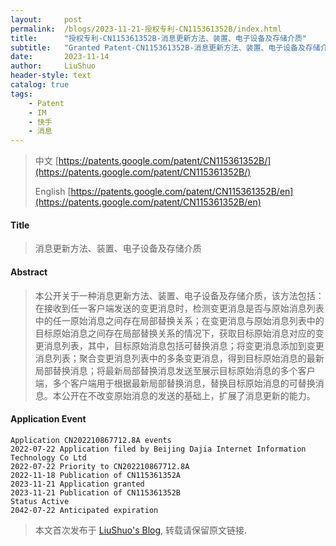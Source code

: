 ```yaml
---
layout:     post
permalink:  /blogs/2023-11-21-授权专利-CN115361352B/index.html
title:      "授权专利-CN115361352B-消息更新方法、装置、电子设备及存储介质"
subtitle:   "Granted Patent-CN115361352B-消息更新方法、装置、电子设备及存储介质"
date:       2023-11-14
author:     LiuShuo
header-style: text
catalog: true
tags:
    - Patent
    - IM
    - 快手
    - 消息
---
```

> 中文 [https://patents.google.com/patent/CN115361352B/](https://patents.google.com/patent/CN115361352B/)
>
> English [https://patents.google.com/patent/CN115361352B/en](https://patents.google.com/patent/CN115361352B/en)

#### Title
> 消息更新方法、装置、电子设备及存储介质









#### Abstract
> 本公开关于一种消息更新方法、装置、电子设备及存储介质，该方法包括：在接收到任一客户端发送的变更消息时，检测变更消息是否与原始消息列表中的任一原始消息之间存在局部替换关系；在变更消息与原始消息列表中的目标原始消息之间存在局部替换关系的情况下，获取目标原始消息对应的变更消息列表，其中，目标原始消息包括可替换消息；将变更消息添加到变更消息列表；聚合变更消息列表中的多条变更消息，得到目标原始消息的最新局部替换消息；将最新局部替换消息发送至展示目标原始消息的多个客户端，多个客户端用于根据最新局部替换消息，替换目标原始消息的可替换消息。本公开在不改变原始消息的发送的基础上，扩展了消息更新的能力。







#### Application Event
```
Application CN202210867712.8A events 
2022-07-22 Application filed by Beijing Dajia Internet Information Technology Co Ltd
2022-07-22 Priority to CN202210867712.8A
2022-11-18 Publication of CN115361352A
2023-11-21 Application granted
2023-11-21 Publication of CN115361352B
Status Active
2042-07-22 Anticipated expiration
```
> 本文首次发布于 [LiuShuo's Blog](https://liushuo.me), 
转载请保留原文链接.
